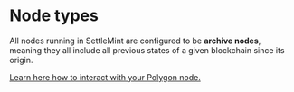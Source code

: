# Node types

All nodes running in SettleMint are configured to be **archive nodes**, meaning they all include all previous states of a given blockchain since its origin.

[Learn here how to interact with your Polygon node.](3_arbitrum-connect-to-a-node.md)
